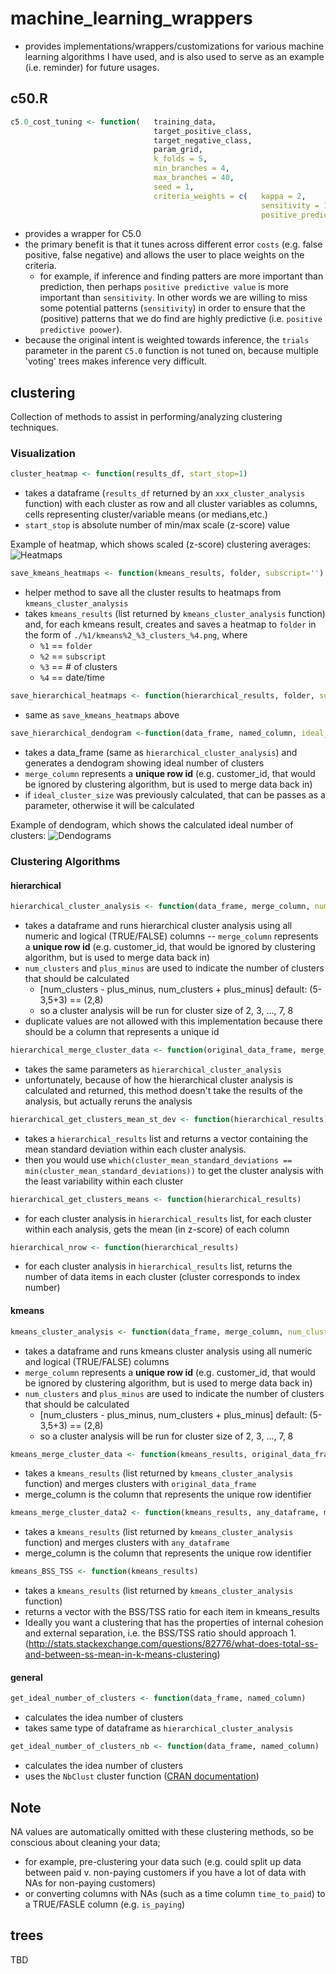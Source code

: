 # machine_learning_wrappers

- provides implementations/wrappers/customizations for various machine learning algorithms I have used, and is also used to serve as an example (i.e. reminder) for future usages.

## c50.R

```R
c5.0_cost_tuning <- function(	training_data,
								target_positive_class,
								target_negative_class,
								param_grid,
								k_folds = 5,
								min_branches = 4,
								max_branches = 40,
								seed = 1,
								criteria_weights = c(	kappa = 2,
														sensitivity = 1,
														positive_predictive_value = 1))
```

- provides a wrapper for C5.0
- the primary benefit is that it tunes across different error `costs` (e.g. false positive, false negative) and allows the user to place weights on the criteria. 
	- for example, if inference and finding patters are more important than prediction, then perhaps `positive predictive value` is more important than `sensitivity`. In other words we are willing to miss some potential patterns (`sensitivity`) in order to ensure that the (positive) patterns that we do find are highly predictive (i.e. `positive predictive poower`).
- because the original intent is weighted towards inference, the `trials` parameter in the parent `C5.0` function is not tuned on, because multiple 'voting' trees makes inference very difficult.

## clustering
Collection of methods to assist in performing/analyzing clustering techniques.

### Visualization

```R
cluster_heatmap <- function(results_df, start_stop=1)
```

- takes a dataframe (`results_df` returned by an `xxx_cluster_analysis` function) with each cluster as row and all cluster variables as columns, cells representing cluster/variable means (or medians,etc.)
- `start_stop` is absolute number of min/max scale (z-score) value

Example of heatmap, which shows scaled (z-score) clustering averages:
![Heatmaps](../readme/kmeans_5_clusters.png)

```R
save_kmeans_heatmaps <- function(kmeans_results, folder, subscript='')
```

- helper method to save all the cluster results to heatmaps from `kmeans_cluster_analysis`
- takes `kmeans_results` (list returned by `kmeans_cluster_analysis` function) and, for each kmeans result, creates and saves a heatmap to `folder` in the form of `./%1/kmeans%2_%3_clusters_%4.png`, where
  - `%1` == `folder`
  - `%2` == `subscript`
  - `%3` == # of clusters
  - `%4` == date/time

```R
save_hierarchical_heatmaps <- function(hierarchical_results, folder, subscript='')
```

- same as `save_kmeans_heatmaps` above

```R
save_hierarchical_dendogram <-function(data_frame, named_column, ideal_cluster_size=NULL, path='./dendogram.png')
```

- takes a data_frame (same as `hierarchical_cluster_analysis`) and generates a dendogram showing ideal number of clusters
- `merge_column` represents a **unique row id** (e.g. customer_id, that would be ignored by clustering algorithm, but is used to merge data back in)
- if `ideal_cluster_size` was previously calculated, that can be passes as a parameter, otherwise it will be calculated

Example of dendogram, which shows the calculated ideal number of clusters:
![Dendograms](../readme/dendogram.png)

### Clustering Algorithms

#### hierarchical

```R
hierarchical_cluster_analysis <- function(data_frame, merge_column, num_clusters=5, plus_minus=3, seed_num=123)
```

- takes a dataframe and runs hierarchical cluster analysis using all numeric and logical (TRUE/FALSE) columns
-- `merge_column` represents a **unique row id** (e.g. customer_id, that would be ignored by clustering algorithm, but is used to merge data back in)
- `num_clusters` and `plus_minus` are used to indicate the number of clusters that should be calculated
    - [num_clusters - plus_minus, num_clusters + plus_minus] default: (5-3,5+3) == (2,8)
    - so a cluster analysis will be run for cluster size of 2, 3, ..., 7, 8
- duplicate values are not allowed with this implementation because there should be a column that represents a unique id

```R
hierarchical_merge_cluster_data <- function(original_data_frame, merge_column, num_clusters=5, plus_minus=3)
```

- takes the same parameters as `hierarchical_cluster_analysis`
- unfortunately, because of how the hierarchical cluster analysis is calculated and returned, this method doesn't take the results of the analysis, but actually reruns the analysis

```R
hierarchical_get_clusters_mean_st_dev <- function(hierarchical_results)
```

- takes a `hierarchical_results` list and returns a vector containing the mean standard deviation within each cluster analysis.
- then you would use `which(cluster_mean_standard_deviations == min(cluster_mean_standard_deviations))` to get the cluster analysis with the least variability within each cluster

```R
hierarchical_get_clusters_means <- function(hierarchical_results)
```

- for each cluster analysis in `hierarchical_results` list, for each cluster within each analysis, gets the mean (in z-score) of each column

```R
hierarchical_nrow <- function(hierarchical_results)
```

- for each cluster analysis in `hierarchical_results` list, returns the number of data items in each cluster (cluster corresponds to index number)

#### kmeans

```R
kmeans_cluster_analysis <- function(data_frame, merge_column, num_clusters=5, plus_minus=3, seed_num=123)
```

- takes a dataframe and runs kmeans cluster analysis using all numeric and logical (TRUE/FALSE) columns
- `merge_column` represents a **unique row id** (e.g. customer_id, that would be ignored by clustering algorithm, but is used to merge data back in)
- `num_clusters` and `plus_minus` are used to indicate the number of clusters that should be calculated
    - [num_clusters - plus_minus, num_clusters + plus_minus] default: (5-3,5+3) == (2,8)
    - so a cluster analysis will be run for cluster size of 2, 3, ..., 7, 8

```R
kmeans_merge_cluster_data <- function(kmeans_results, original_data_frame, merge_column, num_clusters=5, plus_minus=3)
```

- takes a `kmeans_results` (list returned by `kmeans_cluster_analysis` function) and merges clusters with `original_data_frame`
- merge_column is the column that represents the unique row identifier

```R
kmeans_merge_cluster_data2 <- function(kmeans_results, any_dataframe, merge_column, num_clusters, plus_minus)
```

- takes a `kmeans_results` (list returned by `kmeans_cluster_analysis` function) and merges clusters with `any_dataframe`
- merge_column is the column that represents the unique row identifier

```R
kmeans_BSS_TSS <- function(kmeans_results)
```

- takes a `kmeans_results` (list returned by `kmeans_cluster_analysis` function)
- returns a vector with the BSS/TSS ratio for each item in kmeans_results
- Ideally you want a clustering that has the properties of internal cohesion and external separation, i.e. the BSS/TSS ratio should approach 1. (http://stats.stackexchange.com/questions/82776/what-does-total-ss-and-between-ss-mean-in-k-means-clustering)

#### general

```R
get_ideal_number_of_clusters <- function(data_frame, named_column)
```

- calculates the idea number of clusters
- takes same type of dataframe as `hierarchical_cluster_analysis`

```R
get_ideal_number_of_clusters_nb <- function(data_frame, named_column)
```

- calculates the idea number of clusters
- uses the `NbClust` cluster function ([CRAN documentation](https://cran.r-project.org/web/packages/NbClust/NbClust.pdf))

## Note
NA values are automatically omitted with these clustering methods, so be conscious about cleaning your data;
- for example, pre-clustering your data such (e.g. could split up data between paid v. non-paying customers if you have a lot of data with NAs for non-paying customers)
- or converting columns with NAs (such as a time column `time_to_paid`) to a TRUE/FASLE column (e.g. `is_paying`)

## trees

TBD
